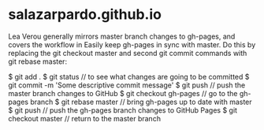 salazarpardo.github.io
======================

Lea Verou generally mirrors master branch changes to gh-pages, and covers the workflow in Easily keep gh-pages in sync with master. Do this by replacing the git checkout master and second git commit commands with git rebase master:

$ git add .
$ git status // to see what changes are going to be committed
$ git commit -m 'Some descriptive commit message'
$ git push // push the master branch changes to GitHub
$ git checkout gh-pages // go to the gh-pages branch
$ git rebase master // bring gh-pages up to date with master
$ git push // push the gh-pages branch changes to GitHub Pages
$ git checkout master // return to the master branch

